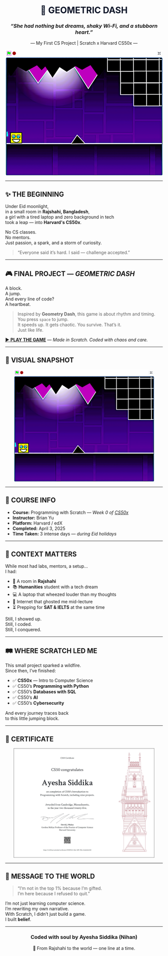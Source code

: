 <h1 align="center" style="color:#0f172a;">🌌 GEOMETRIC DASH</h1>
<h3 align="center"><em>“She had nothing but dreams, shaky Wi-Fi, and a stubborn heart.”</em></h3>
<p align="center">— My First CS Project | Scratch x Harvard CS50x —</p>

<p align="center">
  <img src="https://github.com/Ayesha-Siddika-Nihan/Scratch-Project---Harvard-CS50/raw/main/Geometric%20Dash(Scratch).png" width="600">
</p>

---

## ✨ THE BEGINNING

Under Eid moonlight,  
in a small room in **Rajshahi, Bangladesh**,  
a girl with a tired laptop and zero background in tech  
took a leap — into **Harvard's CS50x**.

No CS classes.  
No mentors.  
Just passion, a spark, and a storm of curiosity.

> “Everyone said it’s hard. I said — challenge accepted.”

---

## 🎮 FINAL PROJECT — *GEOMETRIC DASH*

A block.  
A jump.  
And every line of code?  
A heartbeat.

> Inspired by **Geometry Dash**, this game is about rhythm and timing.  
> You press `space` to jump.  
> It speeds up. It gets chaotic. You survive. That’s it.  
> Just like life.

[▶️ **PLAY THE GAME**](https://scratch.mit.edu/projects/1155594303) — *Made in Scratch. Coded with chaos and care.*

---

## 🌌 VISUAL SNAPSHOT

<p align="center">
  <img src="https://github.com/Ayesha-Siddika-Nihan/Scratch-Project---Harvard-CS50/raw/main/Geometric%20Dash(Scratch).png" width="450">
</p>

---

## 🧠 COURSE INFO

- **Course:** Programming with Scratch — *Week 0 of [CS50x](https://cs50.harvard.edu/x/)*  
- **Instructor:** Brian Yu  
- **Platform:** Harvard / edX  
- **Completed:** April 3, 2025  
- **Time Taken:** 3 intense days — *during Eid holidays*

---

## 💙 CONTEXT MATTERS

While most had labs, mentors, a setup…  
I had:

- 📍 A room in **Rajshahi**  
- 📚 **Humanities** student with a tech dream  
- 💻 A laptop that wheezed louder than my thoughts  
- 📡 Internet that ghosted me mid-lecture  
- ⏳ Prepping for **SAT & IELTS** at the same time

Still, I showed up.  
Still, I coded.  
Still, I conquered.

---

## 🛤️ WHERE SCRATCH LED ME

This small project sparked a wildfire.  
Since then, I’ve finished:

- ✅ **CS50x** — Intro to Computer Science  
- ✅ CS50’s **Programming with Python**  
- ✅ CS50’s **Databases with SQL**  
- ✅ CS50’s **AI**  
- ✅ CS50’s **Cybersecurity**

And every journey traces back  
to this little jumping block.

---

## 📜 CERTIFICATE

<p align="center">
  <img src="https://github.com/Ayesha-Siddika-Nihan/Scratch-Project---Harvard-CS50/raw/main/CS50%20-%20programming%20with%20Scratch%20-%20Certificate.jpeg" width="450">
</p>

---

## 🌠 MESSAGE TO THE WORLD

> “I’m not in the top 1% because I’m gifted.  
> I’m here because I refused to quit.”

I’m not just learning computer science.  
I’m rewriting my own narrative.  
With Scratch, I didn’t just build a game.  
I built **belief**.

---

<h3 align="center">Coded with soul by Ayesha Siddika (Nihan)</h3>
<p align="center">🌙 From Rajshahi to the world — one line at a time.</p>
